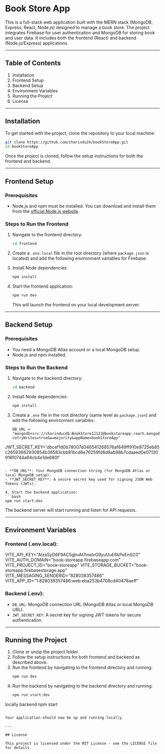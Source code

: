 
# Book Store  App

This is a full-stack web application built with the MERN stack (MongoDB, Express, React, Node.js) designed to manage a book store. The project integrates Firebase for user authentication and MongoDB for storing book and user data. It includes both the frontend (React) and backend (Node.js/Express) applications.

---

## Table of Contents
1. Installation
2. Frontend Setup
3. Backend Setup
4. Environment Variables
5. Running the Project
6. License

---

## Installation

To get started with the project, clone the repository to your local machine:

```bash
git clone https://github.com/charindu24/bookStoreApp.git
cd bookStoreApp
```

Once the project is cloned, follow the setup instructions for both the frontend and backend.

---

## Frontend Setup

### Prerequisites
- Node.js and npm must be installed. You can download and install them from the [official Node.js website](https://nodejs.org/).

### Steps to Run the Frontend

1. Navigate to the frontend directory:
   ```bash
   cd frontend
   ```

2. Create a `.env.local` file in the root directory (where `package.json` is located) and add the following environment variables for Firebase:

   

3. Install Node dependencies:
   ```bash
   npm install
   ```

4. Start the frontend application:
   ```bash
   npm run dev
   ```

   This will launch the frontend on your local development server.

---

## Backend Setup

### Prerequisites
- You need a MongoDB Atlas account or a local MongoDB setup.
- Node.js and npm installed.

### Steps to Run the Backend

1. Navigate to the backend directory:
   ```bash
   cd backend
   ```

2. Install Node dependencies:
   ```bash
   npm install
   ```

3. Create a `.env` file in the root directory (same level as `package.json`) and add the following environment variables:

   ```env
   DB_URL = "mongodb+srv://charinducdb:BookStore11122@bookstoreapp.raarh.mongodb.net/bookStore?retryWrites=true&w=majority&appName=bookStoreApp"

JWT_SECRET_KEY='dbcef1d0b78007d346541268576af649ff910e9725eb85c26593662930854b36583cbb81bcd6e76259fd6d8ab98b7cdaaed0e07130916f0744a94cb4e1de680f'


   ```

   - **DB_URL**: Your MongoDB connection string (for MongoDB Atlas or local MongoDB setup).
   - **JWT_SECRET_KEY**: A secure secret key used for signing JSON Web Tokens (JWTs).

4. Start the backend application:
   ```bash
   npm run start:dev
   ```

   The backend server will start running and listen for API requests.

---

## Environment Variables

### Frontend (.env.local):
VITE_API_KEY="AIzaSyD6F9AC5gbvAt7melvG9yuUuE8kPeEnSC0"
VITE_AUTH_DOMAIN="book-storeapp.firebaseapp.com"
VITE_PROJECT_ID="book-storeapp"
VITE_STORAGE_BUCKET="book-storeapp.firebasestorage.app"
VITE_MESSAGING_SENDERID="828038357486"
VITE_APP_ID="1:828038357486:web:eba253b4708cd40478aeff"

### Backend (.env):
- `DB_URL`: MongoDB connection URL (MongoDB Atlas or local MongoDB URL).
- `JWT_SECRET_KEY`: A secret key for signing JWT tokens for secure authentication.

---

## Running the Project

1. Clone or unzip the project folder.
2. Follow the setup instructions for both frontend and backend as described above.
3. Run the frontend by navigating to the frontend directory and running:
   ```bash
   npm run dev
   ```
4. Run the backend by navigating to the backend directory and running:
   ```bash
   npm run start:dev

locally backend npm start
   ```

Your application should now be up and running locally.

---

## License

This project is licensed under the MIT License - see the LICENSE file for details.
